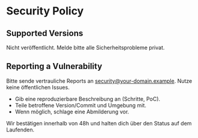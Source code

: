 # Security Policy

## Supported Versions
Nicht veröffentlicht. Melde bitte alle Sicherheitsprobleme privat.

## Reporting a Vulnerability
Bitte sende vertrauliche Reports an security@your-domain.example. Nutze keine öffentlichen Issues.

- Gib eine reproduzierbare Beschreibung an (Schritte, PoC).
- Teile betroffene Version/Commit und Umgebung mit.
- Wenn möglich, schlage eine Abmilderung vor.

Wir bestätigen innerhalb von 48h und halten dich über den Status auf dem Laufenden.

